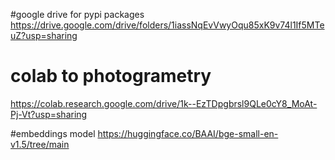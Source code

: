 #google drive for pypi packages 
https://drive.google.com/drive/folders/1iassNqEvVwyOqu85xK9v74l1If5MTeuZ?usp=sharing

# colab to photogrametry
https://colab.research.google.com/drive/1k--EzTDpgbrsl9QLe0cY8_MoAt-Pj-Vt?usp=sharing

#embeddings model
https://huggingface.co/BAAI/bge-small-en-v1.5/tree/main
